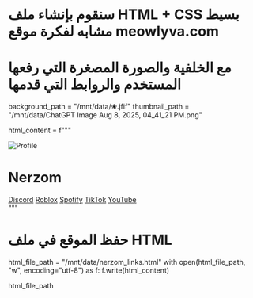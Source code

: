 # سنقوم بإنشاء ملف HTML + CSS بسيط مشابه لفكرة موقع meowlyva.com
# مع الخلفية والصورة المصغرة التي رفعها المستخدم والروابط التي قدمها

background_path = "/mnt/data/❀.jfif"
thumbnail_path = "/mnt/data/ChatGPT Image Aug 8, 2025, 04_41_21 PM.png"

html_content = f"""
<!DOCTYPE html>
<html lang="en">
<head>
    <meta charset="UTF-8">
    <meta name="viewport" content="width=device-width, initial-scale=1.0">
    <title>Nerzom Links</title>
    <style>
        body {{
            margin: 0;
            padding: 0;
            font-family: Arial, sans-serif;
            background: url('{background_path}') no-repeat center center fixed;
            background-size: cover;
            text-align: center;
            color: white;
        }}
        .container {{
            background-color: rgba(0, 0, 0, 0.5);
            padding: 20px;
            border-radius: 15px;
            display: inline-block;
            margin-top: 50px;
        }}
        img.profile {{
            width: 150px;
            height: 150px;
            border-radius: 50%;
            border: 3px solid white;
        }}
        h1 {{
            margin: 15px 0;
        }}
        a {{
            display: block;
            margin: 10px auto;
            padding: 10px 20px;
            background-color: #ff4081;
            color: white;
            text-decoration: none;
            border-radius: 5px;
            width: 200px;
            transition: background 0.3s;
        }}
        a:hover {{
            background-color: #e91e63;
        }}
    </style>
</head>
<body>
    <div class="container">
        <img src="{thumbnail_path}" alt="Profile" class="profile">
        <h1>Nerzom</h1>
        <a href="https://discord.gg/qBsdX5BBGt" target="_blank">Discord</a>
        <a href="https://roblox.com/users/8701213333/profile" target="_blank">Roblox</a>
        <a href="https://open.spotify.com/user/31ygsm5fxf2nz5jes3bvyur3fs3m" target="_blank">Spotify</a>
        <a href="https://www.tiktok.com/@_nerzom_" target="_blank">TikTok</a>
        <a href="https://www.youtube.com/@NERZO-u6d" target="_blank">YouTube</a>
    </div>
</body>
</html>
"""

# حفظ الموقع في ملف HTML
html_file_path = "/mnt/data/nerzom_links.html"
with open(html_file_path, "w", encoding="utf-8") as f:
    f.write(html_content)

html_file_path
